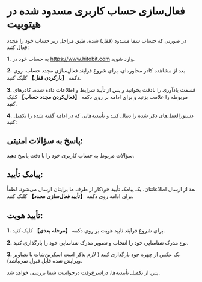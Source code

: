 # فعال‌سازی حساب کاربری مسدود شده در هیتوبیت

در صورتی که حساب شما مسدود (قفل) شده، طبق مراحل زیر حساب خود را مجدد فعال کنید:

**1.** به حساب خود در https://www.hitobit.com وارد شوید.

**2.** بعد از مشاهده کادر محاوره‌ای، برای شروع فرایند فعال‌سازی مجدد حساب، روی دکمه **【بازکردن قفل】** کلیک کنید.

**3.** قسمت یادآوری را بادقت بخوانید و پس از تأیید شرایط و اطلاعات داده شده، کادرهای مربوطه را علامت بزنید و برای ادامه بر روی دکمه **【فعال‌کردن مجدد حساب】** کلیک کنید.

**4.** دستورالعمل‌های ذکر شده را دنبال کنید و تأییدیه‌هایی که در ادامه گفته شده را تکمیل کنید:

## پاسخ به سؤالات امنیتی:

سؤالات مربوط به حساب کاربری خود را با دقت پاسخ دهید.

## پیامک تأیید:

بعد از ارسال اطلاعاتتان، یک پیامک تأیید خودکار از طرف ما برایتان ارسال می‌شود. لطفاً برای ادامه روی دکمه **【تأیید فعال‌سازی مجدد】** کلیک کنید.

## تأیید هویت:

**1.** برای شروع فرآیند تایید هویت بر روی دکمه **【مرحله بعدی】** کلیک کنید.

**2.** نوع مدرک شناسایی خود را انتخاب و تصویر مدرک شناسایی خود را بارگذاری کنید.

**3.** یک عکس از چهره خود بارگذاری کنید ( لازم بذکر است اسکرین‌شات یا تصاویر ویرایش شده قابل قبول نمی‌باشد).

پس از تکمیل تأییدیه‌ها، دراسرع‌وقت درخواست شما بررسی خواهد شد.
